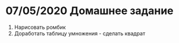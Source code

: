 # 07/05/2020 Домашнее задание

1. Нарисовать ромбик
2. Доработать таблицу умножения - сделать квадрат

